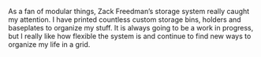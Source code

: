 As a fan of modular things, Zack Freedman’s storage system really caught my attention. I have printed countless custom storage bins, holders and baseplates to organize my stuff. 
It is always going to be a work in progress, but I really like how flexible the system is and continue to find new ways to organize my life in a grid. 
